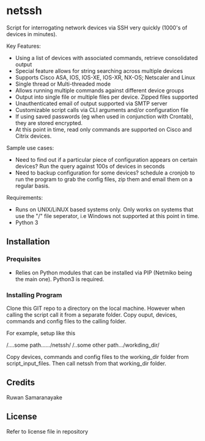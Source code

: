 # netssh
Script for interrogating network devices via SSH very quickly (1000's of devices in minutes).

Key Features:

- Using a list of devices with associated commands, retrieve consolidated output
- Special feature allows for string searching across multiple devices
- Supports Cisco ASA, IOS, IOS-XE, IOS-XR, NX-OS; Netscaler and Linux
- Single thread or Multi-threaded mode
- Allows running multiple commands against different device groups
- Output into single file or multiple files per device. Zipped files supported
- Unauthenticated email of output supported via SMTP server
- Customizable script calls via CLI arguments and/or configuration file
- If using saved passwords (eg when used in conjunction with Crontab), they are stored encrypted.
- At this point in time, read only commands are supported on Cisco and Citrix devices.

Sample use cases:

- Need to find out if a particular piece of configuration appears on certain devices? Run the query against 100s of devices in seconds
- Need to backup configuration for some devices? schedule a cronjob to run the program to grab the config files, zip them and email them on a regular basis.

Requirements:

- Runs on UNIX/LiNUX based systems only. Only works on systems that use the "/" file seperator, i.e Windows not supported at this point in time.
- Python 3

## Installation
### Prequisites

- Relies on Python modules that can be installed via PIP (Netmiko being the main one). Python3 is required.
### Installing Program
Clone this GIT repo to a directory on the local machine. However when calling the script call it from a separate folder. Copy ouput, devices, commands and config files to the calling folder.

For example, setup like this

/....some path....../netssh/
/..some other path.../workding_dir/

Copy devices, commands and config files to the working_dir folder from script_input_files. Then call netssh from that working_dir folder.

## Credits
Ruwan Samaranayake
## License
Refer to license file in repository
